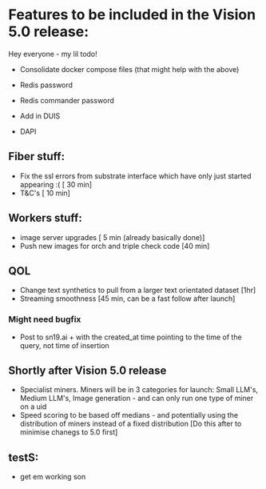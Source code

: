 # Features to be included in the Vision 5.0 release:

Hey everyone - my lil todo!

- Consolidate docker compose files (that might help with the above)
- Redis password
- Redis commander password

- Add in DUIS
- DAPI


## Fiber stuff:
- Fix the ssl errors from substrate interface which have only just started appearing :(  [ 30 min]
- T&C's  [ 10 min]

## Workers stuff:
- image server upgrades [ 5 min (already basically done)]
- Push new images for orch and triple check code [40 min]

## QOL
- Change text synthetics to pull from a larger text orientated dataset [1hr]
- Streaming smoothness [45 min, can be a fast follow after launch]

### Might need bugfix
- Post to sn19.ai + with the created_at time pointing to the time of the query, not time of insertion



## Shortly after Vision 5.0 release
- Specialist miners. Miners will be in 3 categories for launch: Small LLM's, Medium LLM's, Image generation - and can only run one type of miner on a uid
- Speed scoring to be based off medians - and potentially using the distribution of miners instead of a fixed distribution [Do this after to minimise chanegs to 5.0 first]


## testS:
- get em working son
